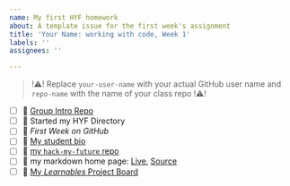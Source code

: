 ```yaml
---
name: My first HYF homework
about: A template issue for the first week's assignment
title: 'Your Name: working with code, Week 1'
labels: ''
assignees: ''

---
```


> !:warning:! Replace `your-user-name` with your actual GitHub user name and `repo-name` with the name of your class repo !:warning:!

- [ ] :egg: [Group Intro Repo](https://github.com/your-user-name/group-intro)
- [ ] :egg: Started my HYF Directory
- [ ] :egg: _First Week on GitHub_
- [ ] :egg: [My student bio](https://github.com/hackyourfuturebelgium/repo-name/tree/master/student-bios/your-user-name.md)
- [ ] :egg: [my `hack-my-future` repo](https://github.com/your-user-name/hack-my-future)
- [ ] :egg: my markdown home page: [Live](https://your-user-name.github.io), [Source](https://github.com/your-user-name/your-user-name.github.io)
- [ ] :egg: [My _Learnables_ Project Board](https://github.com/users/your-user-name/projects/1)
